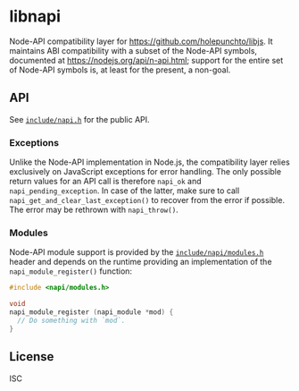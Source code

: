 # libnapi

Node-API compatibility layer for https://github.com/holepunchto/libjs. It maintains ABI compatibility with a subset of the Node-API symbols, documented at https://nodejs.org/api/n-api.html; support for the entire set of Node-API symbols is, at least for the present, a non-goal.

## API

See [`include/napi.h`](include/napi.h) for the public API.

### Exceptions

Unlike the Node-API implementation in Node.js, the compatibility layer relies exclusively on JavaScript exceptions for error handling. The only possible return values for an API call is therefore `napi_ok` and `napi_pending_exception`. In case of the latter, make sure to call `napi_get_and_clear_last_exception()` to recover from the error if possible. The error may be rethrown with `napi_throw()`.

### Modules

Node-API module support is provided by the [`include/napi/modules.h`](include/napi/modules.h) header and depends on the runtime providing an implementation of the `napi_module_register()` function:

```c
#include <napi/modules.h>

void
napi_module_register (napi_module *mod) {
  // Do something with `mod`.
}
```

## License

ISC
